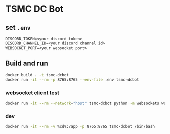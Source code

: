 # TSMC DC Bot

## set `.env`

```
DISCORD_TOKEN=<your discord token>
DISCORD_CHANNEL_ID=<your discord channel id>
WEBSOCKET_PORT=<your websocket port>
```

## Build and run

```bash
docker build . -t tsmc-dcbot
docker run -it --rm -p 8765:8765 --env-file .env tsmc-dcbot
```

### websocket client test

```bash
docker run -it --rm --network="host" tsmc-dcbot python -m websockets ws://localhost:8765
```

### dev

```bash
docker run -it --rm -v %cd%:/app -p 8765:8765 tsmc-dcbot /bin/bash
```